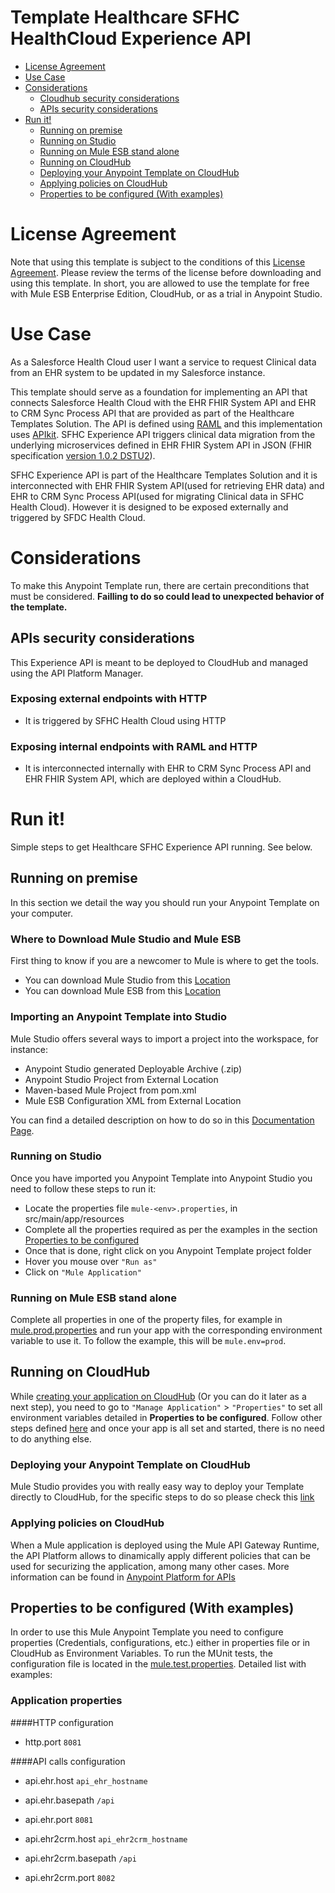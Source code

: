 # Template Healthcare SFHC HealthCloud Experience API

+ [License Agreement](#licenseagreement)
+ [Use Case](#usecase)
+ [Considerations](#considerations)
	* [Cloudhub security considerations](#cloudhubsecurityconsiderations)
	* [APIs security considerations](#apissecurityconsiderations)
+ [Run it!](#runit)
	* [Running on premise](#runonopremise)
	* [Running on Studio](#runonstudio)
	* [Running on Mule ESB stand alone](#runonmuleesbstandalone)
	* [Running on CloudHub](#runoncloudhub)
	* [Deploying your Anypoint Template on CloudHub](#deployingyouranypointtemplateoncloudhub)
	* [Applying policies on CloudHub](#applyingpolicies)
	* [Properties to be configured (With examples)](#propertiestobeconfigured)

# License Agreement <a name="licenseagreement"/>
Note that using this template is subject to the conditions of this [License Agreement](AnypointTemplateLicense.pdf).
Please review the terms of the license before downloading and using this template. In short, you are allowed to use the template for free with Mule ESB Enterprise Edition, CloudHub, or as a trial in Anypoint Studio.

# Use Case <a name="usecase"/>

As a Salesforce Health Cloud user I want a service to request Clinical data from an EHR system to be updated in my Salesforce instance.

This template should serve as a foundation for implementing an API that connects Salesforce Health Cloud with the EHR FHIR System API and EHR to CRM Sync Process API that are provided as part of the Healthcare Templates Solution. The API is defined using [RAML](https://docs.mulesoft.com/anypoint-platform-for-apis/walkthrough-design-existing#about-raml) and this implementation uses [APIkit](https://docs.mulesoft.com/anypoint-platform-for-apis/apikit-basic-anatomy#basic-anatomy). SFHC Experience API triggers clinical data migration from the underlying microservices defined in EHR FHIR System API in JSON (FHIR specification [version 1.0.2 DSTU2](https://www.hl7.org/FHIR/DSTU2/index.html)).

SFHC Experience API is part of the Healthcare Templates Solution and it is interconnected with EHR FHIR System API(used for retrieving EHR data) and EHR to CRM Sync Process API(used for migrating Clinical data in SFHC Health Cloud). However it is designed to be exposed externally and triggered by SFDC Health Cloud.

# Considerations <a name="considerations"/>

To make this Anypoint Template run, there are certain preconditions that must be considered. **Failling to do so could lead to unexpected behavior of the template.**

## APIs security considerations <a name="apissecurityconsiderations"/>
This Experience API is meant to be deployed to CloudHub and managed using the API Platform Manager.

### Exposing external endpoints with HTTP
+ It is triggered by SFHC Health Cloud using HTTP

### Exposing internal endpoints with RAML and HTTP
+ It is interconnected internally with EHR to CRM Sync Process API and EHR FHIR System API, which are deployed within a CloudHub.

# Run it! <a name="runit"/>
Simple steps to get Healthcare SFHC Experience API running.
See below.

## Running on premise <a name="runonopremise"/>
In this section we detail the way you should run your Anypoint Template on your computer.


### Where to Download Mule Studio and Mule ESB
First thing to know if you are a newcomer to Mule is where to get the tools.

+ You can download Mule Studio from this [Location](http://www.mulesoft.com/platform/mule-studio)
+ You can download Mule ESB from this [Location](http://www.mulesoft.com/platform/soa/mule-esb-open-source-esb)

### Importing an Anypoint Template into Studio
Mule Studio offers several ways to import a project into the workspace, for instance: 

+ Anypoint Studio generated Deployable Archive (.zip)
+ Anypoint Studio Project from External Location
+ Maven-based Mule Project from pom.xml
+ Mule ESB Configuration XML from External Location

You can find a detailed description on how to do so in this [Documentation Page](http://www.mulesoft.org/documentation/display/current/Importing+and+Exporting+in+Studio).

### Running on Studio <a name="runonstudio"/>
Once you have imported you Anypoint Template into Anypoint Studio you need to follow these steps to run it:

+ Locate the properties file `mule-<env>.properties`, in src/main/app/resources
+ Complete all the properties required as per the examples in the section [Properties to be configured](#propertiestobeconfigured)
+ Once that is done, right click on you Anypoint Template project folder 
+ Hover you mouse over `"Run as"`
+ Click on  `"Mule Application"`

### Running on Mule ESB stand alone <a name="runonmuleesbstandalone"/>
Complete all properties in one of the property files, for example in [mule.prod.properties](../master/src/main/resources/mule.prod.properties) and run your app with the corresponding environment variable to use it. To follow the example, this will be `mule.env=prod`. 

## Running on CloudHub <a name="runoncloudhub"/>
While [creating your application on CloudHub](http://www.mulesoft.org/documentation/display/current/Hello+World+on+CloudHub) (Or you can do it later as a next step), you need to go to `"Manage Application"` > `"Properties"` to set all environment variables detailed in **Properties to be configured**.
Follow other steps defined [here](#runonpremise) and once your app is all set and started, there is no need to do anything else.

### Deploying your Anypoint Template on CloudHub <a name="deployingyouranypointtemplateoncloudhub"/>
Mule Studio provides you with really easy way to deploy your Template directly to CloudHub, for the specific steps to do so please check this [link](http://www.mulesoft.org/documentation/display/current/Deploying+Mule+Applications#DeployingMuleApplications-DeploytoCloudHub)

### Applying policies on CloudHub <a name="applyingpolicies"/>
When a Mule application is deployed using the Mule API Gateway Runtime, the API Platform allows to dinamically apply different policies that can be used for securizing the application, among many other cases. More information can be found in [Anypoint Platform for APIs](https://docs.mulesoft.com/anypoint-platform-for-apis/applying-runtime-policies)

## Properties to be configured (With examples) <a name="propertiestobeconfigured"/>
In order to use this Mule Anypoint Template you need to configure properties (Credentials, configurations, etc.) either in properties file or in CloudHub as Environment Variables. To run the MUnit tests, the configuration file is located in the [mule.test.properties](../src/test/resources/mule.test.properties). Detailed list with examples:
### Application properties

####HTTP configuration
+ http.port `8081`

####API calls configuration

+ api.ehr.host `api_ehr_hostname`
+ api.ehr.basepath `/api`
+ api.ehr.port `8081`

+ api.ehr2crm.host `api_ehr2crm_hostname`
+ api.ehr2crm.basepath `/api`
+ api.ehr2crm.port `8082`

